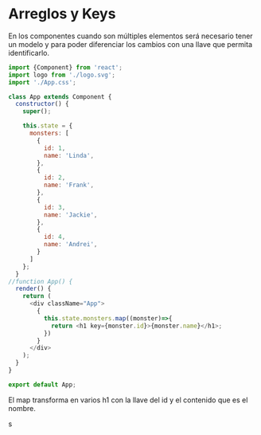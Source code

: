 # Arreglos y Keys

En los componentes cuando son múltiples elementos será necesario tener un modelo y para poder diferenciar los cambios con una llave que permita identificarlo.


```JavaScript
import {Component} from 'react';
import logo from './logo.svg';
import './App.css';

class App extends Component {
  constructor() {
    super();

    this.state = {
      monsters: [
        {
          id: 1,
          name: 'Linda',
        },
        {
          id: 2,
          name: 'Frank',
        },
        {
          id: 3,
          name: 'Jackie',
        },
        {
          id: 4,
          name: 'Andrei',
        }
      ]
    };
  }
//function App() {
  render() {
    return (
      <div className="App">
        {
          this.state.monsters.map((monster)=>{
            return <h1 key={monster.id}>{monster.name}</h1>;
          })
        }
      </div>
    );
  }
}

export default App;
```

El map transforma en varios h1 con la llave del id y el contenido que es el nombre.

s